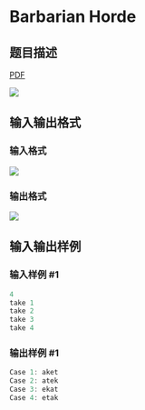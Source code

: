 # Barbarian Horde

## 题目描述

[problemUrl]: https://uva.onlinejudge.org/index.php?option=com_onlinejudge&Itemid=8&category=823&page=show_problem&problem=4605

[PDF](https://uva.onlinejudge.org/external/127/p12752.pdf)

![](https://cdn.luogu.com.cn/upload/vjudge_pic/UVA12752/2ecad5a9ddb568f8dfa44207b0c29a88b200d7a9.png)

## 输入输出格式

### 输入格式

![](https://cdn.luogu.com.cn/upload/vjudge_pic/UVA12752/6bb5edfe3eea9a13ac2119d515e0b87d97b27fab.png)

### 输出格式

![](https://cdn.luogu.com.cn/upload/vjudge_pic/UVA12752/e2e8a40f171860b5fc3ac3e8745e5ea5f1ddf302.png)

## 输入输出样例

### 输入样例 #1

```cpp
4
take 1
take 2
take 3
take 4
```


### 输出样例 #1

```cpp
Case 1: aket
Case 2: atek
Case 3: ekat
Case 4: etak
```


